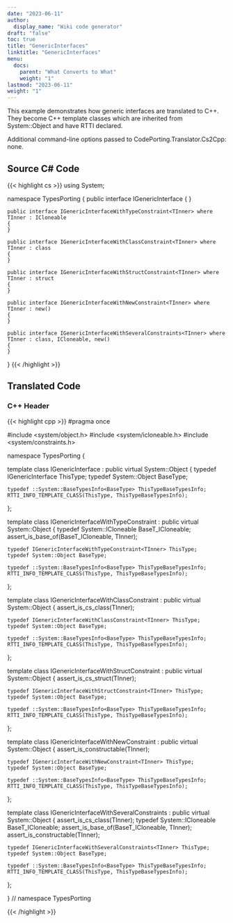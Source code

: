 ```yaml
---
date: "2023-06-11"
author:
  display_name: "Wiki code generator"
draft: "false"
toc: true
title: "GenericInterfaces"
linktitle: "GenericInterfaces"
menu:
  docs:
    parent: "What Converts to What"
    weight: "1"
lastmod: "2023-06-11"
weight: "1"
---
```


This example demonstrates how generic interfaces are translated to C++. They become C++ template classes which are inherited from System::Object and have RTTI declared.

Additional command-line options passed to CodePorting.Translator.Cs2Cpp: none.

## Source C# Code ##

{{< highlight cs >}}
using System;

namespace TypesPorting
{
    public interface IGenericInterface<TInner>
    {
    }

    public interface IGenericInterfaceWithTypeConstraint<TInner> where TInner : ICloneable
    {
    }

    public interface IGenericInterfaceWithClassConstraint<TInner> where TInner : class
    {
    }

    public interface IGenericInterfaceWithStructConstraint<TInner> where TInner : struct
    {
    }

    public interface IGenericInterfaceWithNewConstraint<TInner> where TInner : new()
    {
    }

    public interface IGenericInterfaceWithSeveralConstraints<TInner> where TInner : class, ICloneable, new()
    {
    }
}
{{< /highlight >}}

## Translated Code ##

### C++ Header ###

{{< highlight cpp >}}
#pragma once

#include <system/object.h>
#include <system/icloneable.h>
#include <system/constraints.h>

namespace TypesPorting {

template<typename TInner>
class IGenericInterface : public virtual System::Object
{
    typedef IGenericInterface<TInner> ThisType;
    typedef System::Object BaseType;
    
    typedef ::System::BaseTypesInfo<BaseType> ThisTypeBaseTypesInfo;
    RTTI_INFO_TEMPLATE_CLASS(ThisType, ThisTypeBaseTypesInfo);
    
};

template<typename TInner>
class IGenericInterfaceWithTypeConstraint : public virtual System::Object
{
    typedef System::ICloneable BaseT_ICloneable;
    assert_is_base_of(BaseT_ICloneable, TInner);
    
    typedef IGenericInterfaceWithTypeConstraint<TInner> ThisType;
    typedef System::Object BaseType;
    
    typedef ::System::BaseTypesInfo<BaseType> ThisTypeBaseTypesInfo;
    RTTI_INFO_TEMPLATE_CLASS(ThisType, ThisTypeBaseTypesInfo);
    
};

template<typename TInner>
class IGenericInterfaceWithClassConstraint : public virtual System::Object
{
    assert_is_cs_class(TInner);
    
    typedef IGenericInterfaceWithClassConstraint<TInner> ThisType;
    typedef System::Object BaseType;
    
    typedef ::System::BaseTypesInfo<BaseType> ThisTypeBaseTypesInfo;
    RTTI_INFO_TEMPLATE_CLASS(ThisType, ThisTypeBaseTypesInfo);
    
};

template<typename TInner>
class IGenericInterfaceWithStructConstraint : public virtual System::Object
{
    assert_is_cs_struct(TInner);
    
    typedef IGenericInterfaceWithStructConstraint<TInner> ThisType;
    typedef System::Object BaseType;
    
    typedef ::System::BaseTypesInfo<BaseType> ThisTypeBaseTypesInfo;
    RTTI_INFO_TEMPLATE_CLASS(ThisType, ThisTypeBaseTypesInfo);
    
};

template<typename TInner>
class IGenericInterfaceWithNewConstraint : public virtual System::Object
{
    assert_is_constructable(TInner);
    
    typedef IGenericInterfaceWithNewConstraint<TInner> ThisType;
    typedef System::Object BaseType;
    
    typedef ::System::BaseTypesInfo<BaseType> ThisTypeBaseTypesInfo;
    RTTI_INFO_TEMPLATE_CLASS(ThisType, ThisTypeBaseTypesInfo);
    
};

template<typename TInner>
class IGenericInterfaceWithSeveralConstraints : public virtual System::Object
{
    assert_is_cs_class(TInner);
    typedef System::ICloneable BaseT_ICloneable;
    assert_is_base_of(BaseT_ICloneable, TInner);
    assert_is_constructable(TInner);
    
    typedef IGenericInterfaceWithSeveralConstraints<TInner> ThisType;
    typedef System::Object BaseType;
    
    typedef ::System::BaseTypesInfo<BaseType> ThisTypeBaseTypesInfo;
    RTTI_INFO_TEMPLATE_CLASS(ThisType, ThisTypeBaseTypesInfo);
    
};

} // namespace TypesPorting



{{< /highlight >}}
